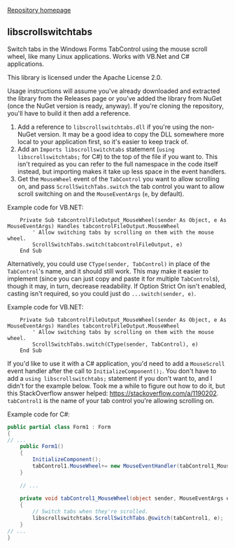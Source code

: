 [Repository homepage](https://github.com/drewnaylor/drews-libs)

## libscrollswitchtabs
Switch tabs in the Windows Forms TabControl using the mouse scroll wheel, like many Linux applications. Works with VB.Net and C# applications.

This library is licensed under the Apache License 2.0.

Usage instructions will assume you've already downloaded and extracted the library from the Releases page or you've added the library from NuGet (once the NuGet version is ready, anyway). If you're cloning the repository, you'll have to build it then add a reference.
1. Add a reference to `libscrollswitchtabs.dll` if you're using the non-NuGet version. It may be a good idea to copy the DLL somewhere more local to your application first, so it's easier to keep track of.
2. Add an `Imports libscrollswitchtabs` statement (`using libscrollswitchtabs;` for C#) to the top of the file if you want to. This isn't required as you can refer to the full namespace in the code itself instead, but importing makes it take up less space in the event handlers.
3. Get the `MouseWheel` event of the `TabControl` you want to allow scrolling on, and pass `ScrollSwitchTabs.switch` the tab control you want to allow scroll switching on and the `MouseEventArgs` (`e`, by default).

Example code for VB.NET:
```vbnet
    Private Sub tabcontrolFileOutput_MouseWheel(sender As Object, e As MouseEventArgs) Handles tabcontrolFileOutput.MouseWheel
        ' Allow switching tabs by scrolling on them with the mouse wheel.
        ScrollSwitchTabs.switch(tabcontrolFileOutput, e)
    End Sub
```

Alternatively, you could use `CType(sender, TabControl)` in place of the `TabControl`'s name, and it should still work. This may make it easier to implement (since you can just copy and paste it for multiple `TabControl`s), though it may, in turn, decrease readability. If Option Strict On isn't enabled, casting isn't required, so you could just do `...switch(sender, e)`.

Example code for VB.NET:
```vbnet
    Private Sub tabcontrolFileOutput_MouseWheel(sender As Object, e As MouseEventArgs) Handles tabcontrolFileOutput.MouseWheel
        ' Allow switching tabs by scrolling on them with the mouse wheel.
        ScrollSwitchTabs.switch(CType(sender, TabControl), e)
    End Sub
```

If you'd like to use it with a C# application, you'd need to add a `MouseScroll` event handler after the call to `InitializeComponent();`. You don't have to add a `using libscrollswitchtabs;` statement if you don't want to, and I didn't for the example below. Took me a while to figure out how to do it, but this StackOverflow answer helped: https://stackoverflow.com/a/1190202. `tabControl1` is the name of your tab control you're allowing scrolling on.

Example code for C#:
```csharp
public partial class Form1 : Form
{
// ...
	public Form1()
	{
		InitializeComponent();
		tabControl1.MouseWheel+= new MouseEventHandler(tabControl1_MouseWheel);
	}
		
	// ...
		
	private void tabControl1_MouseWheel(object sender, MouseEventArgs e)
	{
		// Switch tabs when they're scrolled.
		libscrollswitchtabs.ScrollSwitchTabs.@switch(tabControl1, e);
	}
// ...
}
```